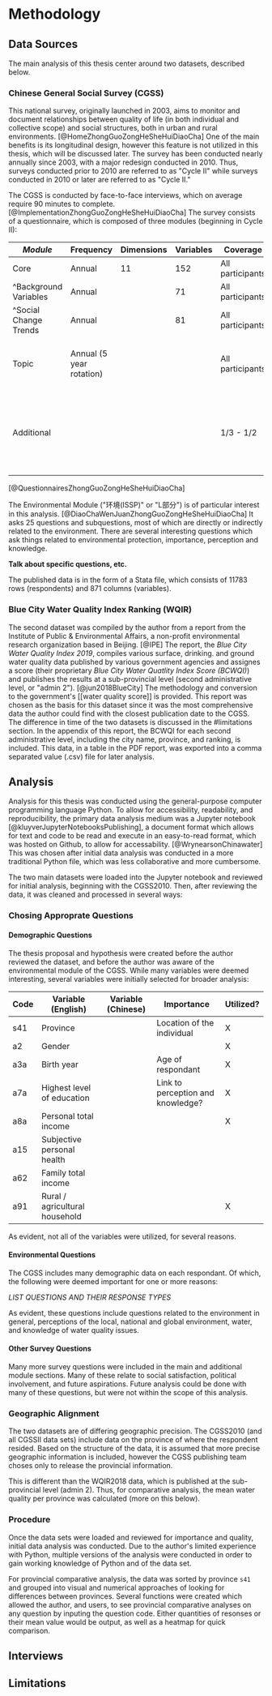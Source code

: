 #  Methodology
## Data Sources
The main analysis of this thesis center around two datasets, described below.

### Chinese General Social Survey (CGSS)

This national survey, originally launched in 2003, aims to monitor and document relationships between quality of life (in both individual and collective scope) and social structures, both in urban and rural environments. [@HomeZhongGuoZongHeSheHuiDiaoCha] One of the main benefits is its longitudinal design, however this feature is not utilized in this thesis, which will be discussed later. The survey has been conducted nearly annually since 2003, with a major redesign conducted in 2010. Thus, surveys conducted prior to 2010 are referred to as "Cycle II" while surveys conducted in 2010 or later are referred to as "Cycle II."

The CGSS is conducted by face-to-face interviews, which on average require 90 minutes to complete. [@ImplementationZhongGuoZongHeSheHuiDiaoCha] The survey consists of a questionnaire, which is composed of three modules (beginning in Cycle II):

| *Module*              | Frequency                | Dimensions | Variables | Coverage         | Comments                                                     |
|-----------------------|--------------------------|------------|-----------|------------------|--------------------------------------------------------------|
| Core                  | Annual                   | 11         | 152       | All participants |                                                              |
| ^Background Variables | Annual                   |            | 71        | All participants |                                                              |
| ^Social Change Trends | Annual                   |            | 81        | All participants |                                                              |
| Topic                 | Annual (5 year rotation) |            |           | All participants | *Either one or two topic modules per year.*                  |
| Additional            |                          |            |           | 1/3 - 1/2        | *Coverage depends on quantity of other questions and demand* | 

[@QuestionnairesZhongGuoZongHeSheHuiDiaoCha]

The Environmental Module ("环境(ISSP)" or "L部分") is of particular interest in this analysis. [@DiaoChaWenJuanZhongGuoZongHeSheHuiDiaoCha] It asks 25 questions and subquestions, most of which are directly or indirectly related to the environment. There are several interesting questions which ask things related to environmental protection, importance, perception and knowledge.

**Talk about specific questions, etc.**

The published data is in the form of a Stata file, which consists of 11783 rows (respondents) and 871 columns (variables). 

### Blue City Water Quality Index Ranking (WQIR)
The second dataset was compiled by the author from a report from the Institute of Public & Environmental Affairs, a non-profit environmental research organization based in Beijing. [@IPE] The report, the *Blue City Water Quality Index 2019*, compiles various surface, drinking. and ground water quality data published by various government agencies and assignes a score (their proprietary *Blue City Water Quatlity Index Score (BCWQI)*) and publishes the results at a sub-provincial level (second administrative level, or "admin 2"). [@jun2018BlueCity] The methodology and conversion to the government's [[water quality score]] is provided. This report was chosen as the basis for this dataset since it was the most comprehensive data the author could find with the closest publication date to the CGSS. The difference in time of the two datasets is discussed in the #limitations section. In the appendix of this report, the BCWQI for each second administrative level, including the city name, province, and ranking, is included. This data, in a table in the PDF report, was exported into a comma separated value (.csv) file for later analysis.

## Analysis
Analysis for this thesis was conducted using the general-purpose computer programming language Python. To allow for accessibility, readability, and reproducibility, the primary data analysis medium was a Jupyter notebook [@kluyverJupyterNotebooksPublishing], a document format which allows for text and code to be read and execute in an easy-to-read format, which was hosted on Github, to allow for accessability. [@WrynearsonChinawater] This was chosen after initial data analysis was conducted in a more traditional Python file, which was less collaborative and more cumbersome.

The two main datasets were loaded into the Jupyter notebook and reviewed for initial analysis, beginning with the CGSS2010. Then, after reviewing the data, it was cleaned and processed in several ways:

### Chosing Approprate Questions
#### Demographic Questions
The thesis proposal and hypothesis were created before the author reviewed the dataset, and before the author was aware of the environmental module of the CGSS. While many variables were deemed interesting, several variables were initially selected for broader analysis:

| Code | Variable (English)             | Variable (Chinese) | Importance                        | Utilized? |
|------|--------------------------------|--------------------|-----------------------------------|-----------|
| s41  | Province                       |                    | Location of the individual        | X         |
| a2   | Gender                         |                    |                                   | X         |
| a3a  | Birth year                     |                    | Age of respondant                 | X         |
| a7a  | Highest level of education     |                    | Link to perception and knowledge? | X         |
| a8a  | Personal total income          |                    |                                   | X         |
| a15  | Subjective personal health     |                    |                                   |           |
| a62  | Family total income            |                    |                                   |           |
| a91  | Rural / agricultural household |                    |                                   | X         |
As evident, not all of the variables were utilized, for several reasons.

#### Environmental Questions
The CGSS includes many demographic data on each respondant. Of which, the following were deemed important for one or more reasons:

*LIST QUESTIONS AND THEIR RESPONSE TYPES*

As evident, these questions include questions related to the environment in general, perceptions of the local, national and global environment, water, and knowledge of water quality issues.

#### Other Survey Questions
Many more survey questions were included in the main and additional module sections. Many of these relate to social satisfaction, political involvement, and future aspirations. Future analysis could be done with many of these questions, but were not within the scope of this analysis.

### Geographic Alignment
The two datasets are of differing geographic precision. The CGSS2010 (and all CGSSII data sets) include data on the province of where the respondent resided. Based on the structure of the data, it is assumed that more precise geographic information is included, however the CGSS publishing team choses only to release the provincial information.

This is different than the WQIR2018 data, which is published at the sub-provincial level (admin 2). Thus, for comparative analysis, the mean water quality per province was calculated (more on this below).

### Procedure
Once the data sets were loaded and reviewed for importance and quality, initial data analysis was conducted. Due to the author's limited experience with Python, multiple versions of the analysis were conducted in order to gain working knowledge of Python and of the data set.

For provincial comparative analysis, the data was sorted by province `s41` and grouped into visual and numerical approaches of looking for differences between provinces. Several functions were created which allowed the author, and users, to see provincial comparative analyses on any question by inputing the question code. Either quantities of resonses or their mean value would be output, as well as a heatmap for quick comparison.




## Interviews

## Limitations
